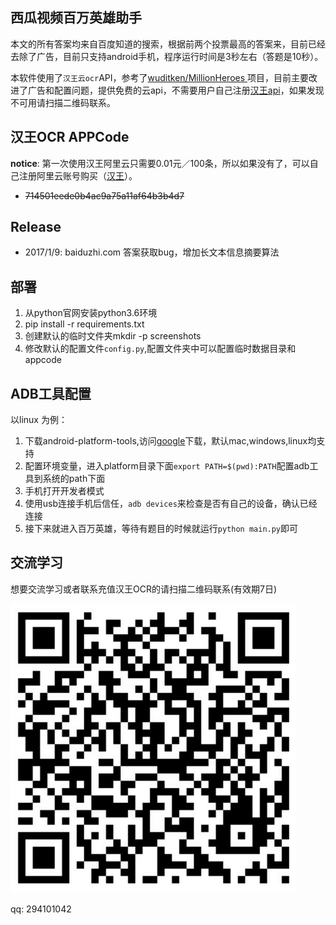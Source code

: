 ## 西瓜视频百万英雄助手

本文的所有答案均来自百度知道的搜索，根据前两个投票最高的答案来，目前已经去除了广告，目前只支持android手机，程序运行时间是3秒左右（答题是10秒）。

本软件使用了`汉王云ocr`API，参考了[wuditken/MillionHeroes
](https://github.com/wuditken/MillionHeroes)项目，目前主要改进了广告和配置问题，提供免费的云api，不需要用户自己注册[汉王api](https://market.aliyun.com/products/57124001/cmapi011523.html?spm=5176.730005.0.0.B1mZNd#sku=yuncode552300000)，如果发现不可用请扫描二维码联系。

## 汉王OCR APPCode

**notice**: 第一次使用汉王阿里云只需要0.01元／100条，所以如果没有了，可以自己注册阿里云账号购买（[汉王](https://market.aliyun.com/products/57124001/cmapi011523.html?spm=5176.10695662.1996646101.searchclickresult.2d006e393rEVI7#sku=yuncode552300000)）。
- ~~714501eede0b4ac9a75a11af64b3b4d7~~

## Release

- 2017/1/9: baiduzhi.com 答案获取bug，增加长文本信息摘要算法

## 部署

1. 从python官网安装python3.6环境
2. pip install -r requirements.txt
3. 创建默认的临时文件夹mkdir -p screenshots
4. 修改默认的配置文件`config.py`,配置文件夹中可以配置临时数据目录和appcode


## ADB工具配置

以linux 为例：

1. 下载android-platform-tools,访问[google](https://developer.android.google.cn/studio/releases/platform-tools.html)下载，默认mac,windows,linux均支持
2. 配置环境变量，进入platform目录下面`export PATH=$(pwd):PATH`配置adb工具到系统的path下面
3. 手机打开开发者模式
4. 使用usb连接手机后信任，`adb devices`来检查是否有自己的设备，确认已经连接
5. 接下来就进入百万英雄，等待有题目的时候就运行`python main.py`即可

## 交流学习

想要交流学习或者联系充值汉王OCR的请扫描二维码联系(有效期7日)

![](./wechatcode/wechat.png)

qq: 294101042
